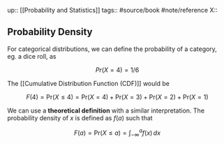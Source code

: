 up:: [[Probability and Statistics]]
tags:: #source/book #note/reference
X:: 

## Probability Density

For categorical distributions, we can define the probability of a category, eg. a dice roll, as

$$
Pr(X = 4) = 1/6
$$

The [[Cumulative Distribution Function (CDF)]] would be 

$$
F(4) = \mbox{Pr}(X\leq 4) =  \mbox{Pr}(X = 4) +  \mbox{Pr}(X = 3) +  \mbox{Pr}(X = 2) +  \mbox{Pr}(X = 1)
$$

We can use a __theoretical definition__ with a similar interpretation. The probability density of $x$ is defined as $f(a)$ such that

$$
F(a) = \mbox{Pr}(X\leq a) = \int_{-\infty}^a f(x)\, dx
$$
